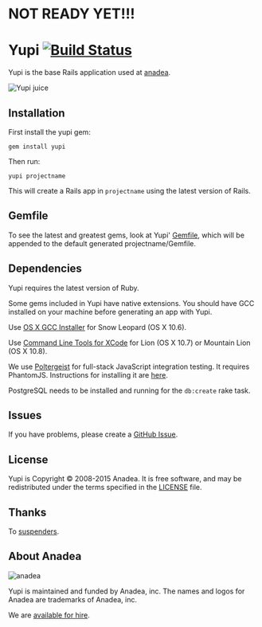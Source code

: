 # NOT READY YET!!!

# Yupi [![Build Status](https://secure.travis-ci.org/Anadea/yupi.svg?branch=master)](http://travis-ci.org/Anadea/yupi)

Yupi is the base Rails application used at
[anadea](http://anadea.info).

  ![Yupi juice](http://www.dismarex.com.ec/pro/img/YUPI.jpg)

## Installation

First install the yupi gem:

    gem install yupi

Then run:

    yupi projectname

This will create a Rails app in `projectname` using the latest version of Rails.

## Gemfile

To see the latest and greatest gems, look at Yupi'
[Gemfile](templates/Gemfile.erb), which will be appended to the default
generated projectname/Gemfile.

## Dependencies

Yupi requires the latest version of Ruby.

Some gems included in Yupi have native extensions. You should have GCC
installed on your machine before generating an app with Yupi.

Use [OS X GCC Installer](https://github.com/kennethreitz/osx-gcc-installer/) for
Snow Leopard (OS X 10.6).

Use [Command Line Tools for XCode](https://developer.apple.com/downloads/index.action)
for Lion (OS X 10.7) or Mountain Lion (OS X 10.8).

We use [Poltergeist](https://github.com/teampoltergeist/poltergeist) for
full-stack JavaScript integration testing. It requires PhantomJS. Instructions for
installing it are
[here](https://github.com/teampoltergeist/poltergeist#installing-phantomjs).

PostgreSQL needs to be installed and running for the `db:create` rake task.

## Issues

If you have problems, please create a
[GitHub Issue](https://github.com/Anadea/yupi/issues).

## License

Yupi is Copyright © 2008-2015 Anadea.
It is free software,
and may be redistributed under the terms specified in the [LICENSE] file.

[LICENSE]: LICENSE

## Thanks

To [suspenders](https://github.com/thoughtbot/suspenders).

## About Anadea

![anadea](https://avatars2.githubusercontent.com/u/4539766?v=3&s=200)

Yupi is maintained and funded by Anadea, inc.
The names and logos for Anadea are trademarks of Anadea, inc.

We are [available for hire][hire].

[hire]: https://anadea.info/en?utm_source=github
